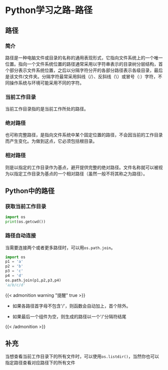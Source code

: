 # Python学习之路-路径


## 路径

### 简介

路径是一种电脑文件或目录的名称的通用表现形式，它指向文件系统上的一个唯一位置。指向一个文件系统位置的路径通常采用以字符串表示的目录树分层结构，首个部分表示文件系统位置，之后以分隔字符分开的各部分路径表示各级目录，最后是该文件/文件夹。分隔字符最常采用斜线（/）、反斜线（\）或冒号（:）字符，不同操作系统与环境可能采用不同的字符。

### 当前工作目录

当前工作目录指的是当前工作所处的路径。

### 绝对路径

也可称完整路径，是指向文件系统中某个固定位置的路径，不会因当前的工作目录而产生变化。为做到这点，它必须包括根目录。

### 相对路径

则是以指定的工作目录作为基点，避开提供完整的绝对路径。文件名称就可以被视为以指定工作目录为基点的一个相对路径（虽然一般不将其称之为路径）。

## Python中的路径

### 获取当前工作目录

```python
import os 
print(os.getcwd())
```

### 路径自动连接

当需要连接两个或者更多路径时，可以用`os.path.join`。

```python
import os
p1 = 'a'
p2 = 'b'
p3 = 'c'
p4 = 'd'
os.path.join(p1,p2,p3,p4)
'a/b/c/d'
```

{{< admonition warning "提醒" true >}}

- 如果各路径首字母不包含'/'，则函数会自动加上，首个除外。

- 如果最后一个组件为空，则生成的路径以一个'/'分隔符结尾

{{< /admonition >}}

## 补充

当想查看当前工作目录下的所有文件时，可以使用`os.listdir()`，当然你也可以指定路径查看对应路径下的所有文件




